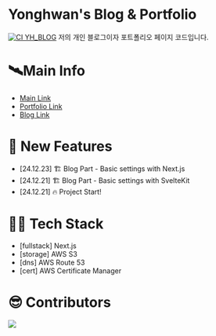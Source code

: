 # Yonghwan's Blog & Portfolio

[![CI YH_BLOG](https://github.com/NewPlus/yh_blog/actions/workflows/python-app.yml/badge.svg)](https://github.com/NewPlus/yh_blog/actions/workflows/python-app.yml)
저의 개인 블로그이자 포트폴리오 페이지 코드입니다.

# 🛰️Main Info
- [Main Link](https://yonghwan.kr)
- [Portfolio Link](https://yonghwan.kr/portfolio)
- [Blog Link](https://yonghwan.kr/blog)

# 📰 New Features
- [24.12.23] 🏗️ Blog Part - Basic settings with Next.js
- [24.12.21] 🏗️ Blog Part - Basic settings with SvelteKit
- [24.12.21] 🔥 Project Start!

# 🧑‍💻 Tech Stack
- [fullstack] Next.js
- [storage] AWS S3
- [dns] AWS Route 53
- [cert] AWS Certificate Manager

# 😎 Contributors
<a href="https://github.com/NewPlus/yh_blog/graphs/contributors">
    <img src="https://contrib.rocks/image?repo=NewPlus/yh_blog" />
</a>
